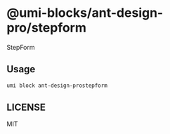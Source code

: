 # @umi-blocks/ant-design-pro/stepform

StepForm

## Usage

```sh
umi block ant-design-prostepform
```

## LICENSE

MIT
